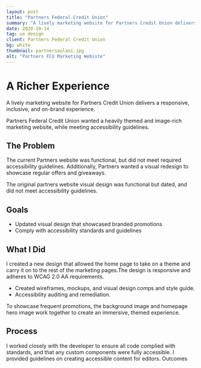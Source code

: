 ```yaml
---
layout: post
title: "Partners Federal Credit Union"
summary: "A lively marketing website for Partners Credit Union delivers a responsive, inclusive, and on-brand experience."
date: 2020-10-14
tag: ux design
client: Partners Federal Credit Union
bg: white
thumbnail: partnersaulani.jpg
alt: "Partners FCU Marketing Webiste"
---
```


# A Richer Experience
<p class="lead">A lively marketing website for Partners Credit Union delivers a responsive, inclusive, and on-brand experience.</p>

Partners Federal Credit Union wanted a heavily themed and image-rich marketing website, while meeting 
accessibility guidelines.

## The Problem
The current Partners website was functional, but did not meet required accessibility guidelines. Additionally, Partners wanted a visual redesign to showcase regular offers and giveaways.

The original partners website visual design was functional but dated, and did not meet  accessibility guidelines.


## Goals
* Updated visual design that showcased branded promotions
* Comply with accessibility standards and guidelines

## What I Did
I created a new design that allowed the home page to take on a theme and carry it on to the rest of the marketing pages.The design is responsive and adheres to WCAG 2.0 AA requirements.

* Created wireframes, mockups, and visual design comps and style guide.
* Accessibility auditing and remediation.

To showcase frequent promotions, the background image and homepage hero image work together to create an immersive, themed experience.

## Process
I worked closely with the developer to ensure all code complied with standards, and  that any custom components were fully accessible. I provided guidelines on creating accessible content for editors.
Outcomes


